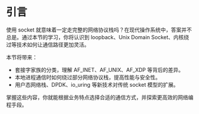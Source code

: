 # 引言

使用 socket 就意味着一定走完整的网络协议栈吗？在现代操作系统中，答案并不总是。通过本节的学习，你将认识到 loopback、Unix Domain Socket、内核绕过等技术如何让通信路径更加灵活。

本节将带来：

- 套接字家族的分类，理解 AF_INET、AF_UNIX、AF_XDP 等背后的差异。
- 本地进程通信时如何绕过部分网络协议栈，提高性能与安全性。
- 用户态网络栈、DPDK、io_uring 等新技术对传统 socket 模型的扩展。

掌握这些内容，你就能根据业务特点选择合适的通信方式，并探索更高效的网络编程手段。
